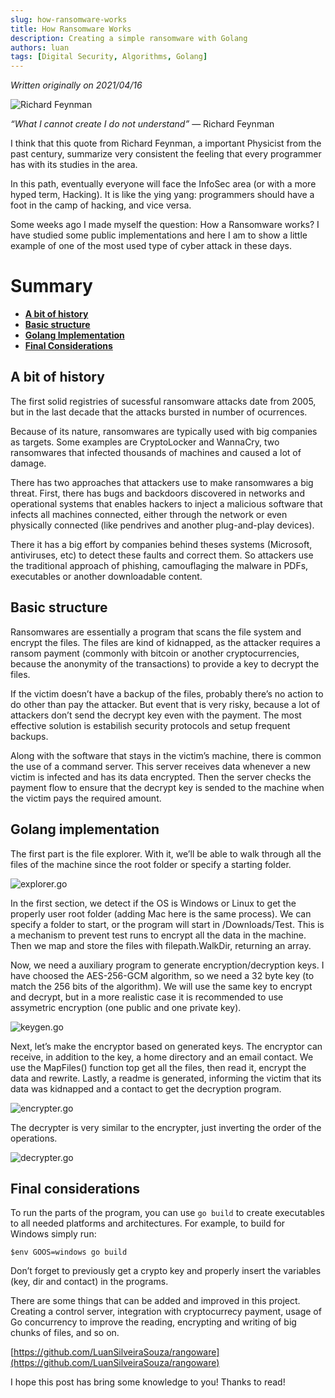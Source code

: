 ```yaml
---
slug: how-ransomware-works
title: How Ransomware Works
description: Creating a simple ransomware with Golang
authors: luan
tags: [Digital Security, Algorithms, Golang]
---
```


*Written originally on 2021/04/16*

![Richard Feynman](./how-ransomware-works-1.png)

*“What I cannot create I do not understand”* — Richard Feynman

I think that this quote from Richard Feynman, a important Physicist from the past century, summarize very consistent the feeling that every programmer has with its studies in the area.

<!--truncate-->

In this path, eventually everyone will face the InfoSec area (or with a more hyped term, Hacking). It is like the ying yang: programmers should have a foot in the camp of hacking, and vice versa.

Some weeks ago I made myself the question: How a Ransomware works? I have studied some public implementations and here I am to show a little example of one of the most used type of cyber attack in these days.

# Summary
- [**A bit of history**](#a-bit-of-history)
- [**Basic structure**](#basic-structure)
- [**Golang Implementation**](#golang-implementation)
- [**Final Considerations**](#final-considerations)

## A bit of history
The first solid registries of sucessful ransomware attacks date from 2005, but in the last decade that the attacks bursted in number of ocurrences.

Because of its nature, ransomwares are typically used with big companies as targets. Some examples are CryptoLocker and WannaCry, two ransomwares that infected thousands of machines and caused a lot of damage.

There has two approaches that attackers use to make ransomwares a big threat. First, there has bugs and backdoors discovered in networks and operational systems that enables hackers to inject a malicious software that infects all machines connected, either through the network or even physically connected (like pendrives and another plug-and-play devices).

There it has a big effort by companies behind theses systems (Microsoft, antiviruses, etc) to detect these faults and correct them. So attackers use the traditional approach of phishing, camouflaging the malware in PDFs, executables or another downloadable content.

## Basic structure

Ransomwares are essentially a program that scans the file system and encrypt the files. The files are kind of kidnapped, as the attacker requires a ransom payment (commonly with bitcoin or another cryptocurrencies, because the anonymity of the transactions) to provide a key to decrypt the files.

If the victim doesn’t have a backup of the files, probably there’s no action to do other than pay the attacker. But event that is very risky, because a lot of attackers don’t send the decrypt key even with the payment. The most effective solution is estabilish security protocols and setup frequent backups.

Along with the software that stays in the victim’s machine, there is common the use of a command server. This server receives data whenever a new victim is infected and has its data encrypted. Then the server checks the payment flow to ensure that the decrypt key is sended to the machine when the victim pays the required amount.

## Golang implementation

The first part is the file explorer. With it, we’ll be able to walk through all the files of the machine since the root folder or specify a starting folder.

![explorer.go](./how-ransomware-works-2.png)

In the first section, we detect if the OS is Windows or Linux to get the properly user root folder (adding Mac here is the same process). We can specify a folder to start, or the program will start in /Downloads/Test. This is a mechanism to prevent test runs to encrypt all the data in the machine. Then we map and store the files with filepath.WalkDir, returning an array.

Now, we need a auxiliary program to generate encryption/decryption keys. I have choosed the AES-256-GCM algorithm, so we need a 32 byte key (to match the 256 bits of the algorithm). We will use the same key to encrypt and decrypt, but in a more realistic case it is recommended to use assymetric encryption (one public and one private key).

![keygen.go](./how-ransomware-works-3.png)

Next, let’s make the encryptor based on generated keys. The encryptor can receive, in addition to the key, a home directory and an email contact. We use the MapFiles() function top get all the files, then read it, encrypt the data and rewrite. Lastly, a readme is generated, informing the victim that its data was kidnapped and a contact to get the decryption program.

![encrypter.go](./how-ransomware-works-4.png)

The decrypter is very similar to the encrypter, just inverting the order of the operations.

![decrypter.go](./how-ransomware-works-5.png)

## Final considerations

To run the parts of the program, you can use `go build` to create executables to all needed platforms and architectures. For example, to build for Windows simply run:

```$env GOOS=windows go build```

Don’t forget to previously get a crypto key and properly insert the variables (key, dir and contact) in the programs.

There are some things that can be added and improved in this project. Creating a control server, integration with cryptocurrecy payment, usage of Go concurrency to improve the reading, encrypting and writing of big chunks of files, and so on.

[https://github.com/LuanSilveiraSouza/rangoware](https://github.com/LuanSilveiraSouza/rangoware)

I hope this post has bring some knowledge to you! Thanks to read!